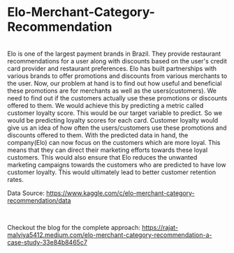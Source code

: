 # Elo-Merchant-Category-Recommendation


<br>
Elo is one of the largest payment brands in Brazil. They provide restaurant recommendations for a user along with discounts based on the user's credit card provider and restaurant preferences. Elo has built partnerships with various brands to offer promotions and discounts from various merchants to the user.
Now, our problem at hand is to find out how useful and beneficial these promotions are for merchants as well as the users(customers). We need to find out if the customers actually use these promotions or discounts offered to them. We would achieve this by predicting a metric called customer loyalty score. This would be our target variable to predict. So we would be predicting loyalty scores for each card.
Customer loyalty would give us an idea of how often the users/customers use these promotions and discounts offered to them. With the predicted data in hand, the company(Elo) can now focus on the customers which are more loyal. This means that they can direct their marketing efforts towards these loyal customers. This would also ensure that Elo reduces the unwanted marketing campaigns towards the customers who are predicted to have low customer loyalty. This would ultimately lead to better customer retention rates.

Data Source: https://www.kaggle.com/c/elo-merchant-category-recommendation/data

<br>

Checkout the blog for the complete approach: https://rajat-malviya5412.medium.com/elo-merchant-category-recommendation-a-case-study-33e84b8465c7

